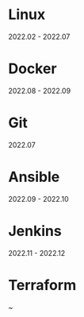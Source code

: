 # Linux
2022.02 - 2022.07
# Docker
2022.08 - 2022.09
# Git
2022.07
# Ansible
2022.09 - 2022.10
# Jenkins
2022.11 - 2022.12
# Terraform
~
